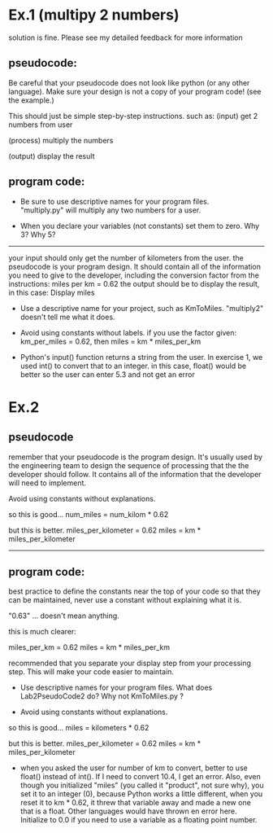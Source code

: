 # Ex.1 (multipy 2 numbers)

solution is fine. Please see my detailed feedback for more information

## pseudocode:

Be careful that your pseudocode does not look like python (or any other language).
Make sure your design is not a copy of your program code! (see the example.)

This should just be simple step-by-step instructions.
such as:
(input)
get 2 numbers from user

(process)
multiply the numbers

(output)
display the result

## program code:

- Be sure to use descriptive names for your program files.  
  "multiply.py" will multiply any two numbers for a user.

- When you declare your variables (not constants) set them to zero. Why 3? Why 5?

---

your input should only get the number of kilometers from the user.
the pseudocode is your program design. It should contain all of the information you need to give to the developer, including the conversion factor from the instructions: miles per km = 0.62
the output should be to display the result, in this case: Display miles

- Use a descriptive name for your project, such as KmToMiles. "multiply2" doesn't tell me what it does.

- Avoid using constants without labels.
  if you use the factor given:
  km_per_miles = 0.62,
  then
  miles = km \* miles_per_km

- Python's input() function returns a string from the user. In exercise 1, we used int() to convert that to an integer. in this case, float() would be better so the user can enter 5.3 and not get an error

# Ex.2

## pseudocode

remember that your pseudocode is the program design. It's usually used by the engineering team to design the sequence of processing that the the developer should follow. It contains all of the information that the developer will need to implement.

Avoid using constants without explanations.

so this is good...
num_miles = num_kilom \* 0.62

but this is better.
miles_per_kilometer = 0.62
miles = km \* miles_per_kilometer

---

## program code:

best practice to define the constants near the top of your code so that they can be maintained, never use a constant without explaining what it is.

"0.63" ... doesn't mean anything.

this is much clearer:

miles_per_km = 0.62
miles = km \* miles_per_km

recommended that you separate your display step from your processing step. This will make your code easier to maintain.

- Use descriptive names for your program files. What does Lab2PseudoCode2 do? Why not KmToMiles.py ?

- Avoid using constants without explanations.

so this is good...
miles = kilometers \* 0.62

but this is better.
miles_per_kilometer = 0.62
miles = km \* miles_per_kilometer

- when you asked the user for number of km to convert, better to use float() instead of int(). If I need to convert 10.4, I get an error. Also, even though you initialized "miles" (you called it "product", not sure why), you set it to an integer (0), because Python works a little different, when you reset it to km \* 0.62, it threw that variable away and made a new one that is a float. Other languages would have thrown en error here. Initialize to 0.0 if you need to use a variable as a floating point number.
